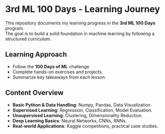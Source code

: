 # 3rd ML 100 Days - Learning Journey

This repository documents my learning progress in the **3rd ML 100 Days** program.  
The goal is to build a solid foundation in machine learning by following a structured curriculum.

## Learning Approach
- Follow the **100 Days of ML** challenge.
- Complete hands-on exercises and projects.
- Summarize key takeaways from each lesson.

## Content Overview
- **Basic Python & Data Handling**: Numpy, Pandas, Data Visualization.
- **Supervised Learning**: Regression, Classification, Model Evaluation.
- **Unsupervised Learning**: Clustering, Dimensionality Reduction.
- **Deep Learning Basics**: Neural Networks, CNNs, RNNs.
- **Real-world Applications**: Kaggle competitions, practical case studies.

